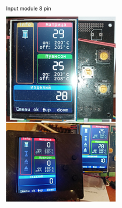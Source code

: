 
Input module 8 pin

<img src="1708288892942.jpg" alt="input module" width="300">

<img src="1713118298456.jpg" alt="input module" width="300">
